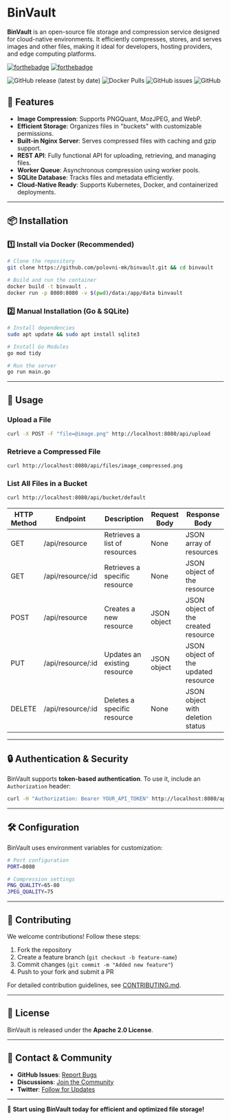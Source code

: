 # BinVault

**BinVault** is an open-source file storage and compression service designed for cloud-native environments. It efficiently compresses, stores, and serves images and other files, making it ideal for developers, hosting providers, and edge computing platforms.

[![forthebadge](https://forthebadge.com/images/featured/featured-gluten-free.svg)](https://forthebadge.com)
[![forthebadge](https://forthebadge.com/images/featured/featured-built-with-love.svg)](https://forthebadge.com)


![GitHub release (latest by date)](https://img.shields.io/github/v/release/kalevski/binvault?style=for-the-badge)
![Docker Pulls](https://img.shields.io/docker/pulls/kalevski/binvault?style=for-the-badge)
![GitHub issues](https://img.shields.io/github/issues/kalevski/binvault?style=for-the-badge)
![GitHub](https://img.shields.io/github/license/kalevski/binvault?style=for-the-badge)

## 🚀 Features

- **Image Compression**: Supports PNGQuant, MozJPEG, and WebP.
- **Efficient Storage**: Organizes files in "buckets" with customizable permissions.
- **Built-in Nginx Server**: Serves compressed files with caching and gzip support.
- **REST API**: Fully functional API for uploading, retrieving, and managing files.
- **Worker Queue**: Asynchronous compression using worker pools.
- **SQLite Database**: Tracks files and metadata efficiently.
- **Cloud-Native Ready**: Supports Kubernetes, Docker, and containerized deployments.

---

## 📦 Installation

### **1️⃣ Install via Docker (Recommended)**
```sh
# Clone the repository
git clone https://github.com/polovni-mk/binvault.git && cd binvault

# Build and run the container
docker build -t binvault .
docker run -p 8080:8080 -v $(pwd)/data:/app/data binvault
```

### **2️⃣ Manual Installation (Go & SQLite)**
```sh
# Install dependencies
sudo apt update && sudo apt install sqlite3

# Install Go Modules
go mod tidy

# Run the server
go run main.go
```

---

## 📌 Usage

### **Upload a File**
```sh
curl -X POST -F "file=@image.png" http://localhost:8080/api/upload
```

### **Retrieve a Compressed File**
```sh
curl http://localhost:8080/api/files/image_compressed.png
```

### **List All Files in a Bucket**
```sh
curl http://localhost:8080/api/bucket/default
```

| HTTP Method | Endpoint         | Description                      | Request Body | Response Body |
|-------------|------------------|----------------------------------|--------------|---------------|
| GET         | /api/resource    | Retrieves a list of resources    | None         | JSON array of resources |
| GET         | /api/resource/:id| Retrieves a specific resource    | None         | JSON object of the resource |
| POST        | /api/resource    | Creates a new resource           | JSON object  | JSON object of the created resource |
| PUT         | /api/resource/:id| Updates an existing resource     | JSON object  | JSON object of the updated resource |
| DELETE      | /api/resource/:id| Deletes a specific resource      | None         | JSON object with deletion status |

---

## 🔒 Authentication & Security
BinVault supports **token-based authentication**. To use it, include an `Authorization` header:
```sh
curl -H "Authorization: Bearer YOUR_API_TOKEN" http://localhost:8080/api/files
```

---

## 🛠 Configuration
BinVault uses environment variables for customization:
```sh
# Port configuration
PORT=8080

# Compression settings
PNG_QUALITY=65-80
JPEG_QUALITY=75
```

---

## 🤝 Contributing
We welcome contributions! Follow these steps:
1. Fork the repository
2. Create a feature branch (`git checkout -b feature-name`)
3. Commit changes (`git commit -m "Added new feature"`)
4. Push to your fork and submit a PR

For detailed contribution guidelines, see [CONTRIBUTING.md](CONTRIBUTING.md).

---

## 📜 License
BinVault is released under the **Apache 2.0 License**.

---

## 📧 Contact & Community
- **GitHub Issues**: [Report Bugs](https://github.com/polovni-mk/binvault/issues)
- **Discussions**: [Join the Community](https://github.com/polovni-mk/binvault/discussions)
- **Twitter**: [Follow for Updates](https://twitter.com/binvault)

---

🚀 **Start using BinVault today for efficient and optimized file storage!**

